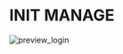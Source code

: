 # INIT MANAGE

![preview_login](https://dev.azure.com/2024-D2-P1-E1/IN-IT%20Manage/_git/IN-IT_Manage_Mobile?path=/deviceframes%20(3).png)